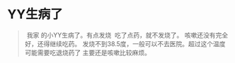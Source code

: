 # YY生病了
> 我家 的小YY生病了。有点发烧
> 吃了点药，就不发烧了。
> 咳嗽还没有完全好，还得继续吃药。
> 发烧不到38.5度，一般可以不去医院。超过这个温度可能需要吃退烧药了
>主要还是咳嗽比较麻烦。

